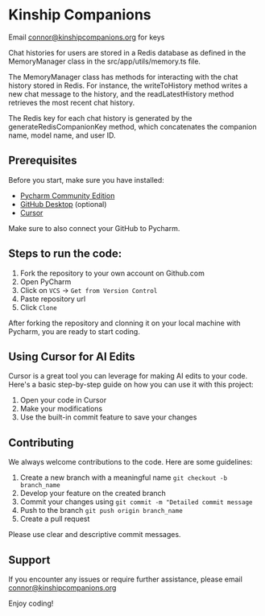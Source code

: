 # Kinship Companions

Email connor@kinshipcompanions.org for keys

Chat histories for users are stored in a Redis database as defined in the MemoryManager class in the src/app/utils/memory.ts file.

The MemoryManager class has methods for interacting with the chat history stored in Redis. For instance, the writeToHistory method writes a new chat message to the history, and the readLatestHistory method retrieves the most recent chat history.

The Redis key for each chat history is generated by the generateRedisCompanionKey method, which concatenates the companion name, model name, and user ID.

## Prerequisites

Before you start, make sure you have installed:

* [Pycharm Community Edition](https://www.jetbrains.com/pycharm/download/?section=mac)
* [GitHub Desktop](https://desktop.github.com/) (optional)
* [Cursor](https://www.cursor.so/)

Make sure to also connect your GitHub to Pycharm.

## Steps to run the code:

1. Fork the repository to your own account on Github.com
2. Open PyCharm
3. Click on `VCS` → `Get from Version Control`
4. Paste repository url
5. Click `Clone`

After forking the repository and clonning it on your local machine with Pycharm, you are ready to start coding.

## Using Cursor for AI Edits

Cursor is a great tool you can leverage for making AI edits to your code. Here's a basic step-by-step guide on how you can use it with this project:

1. Open your code in Cursor
2. Make your modifications
3. Use the built-in commit feature to save your changes

## Contributing

We always welcome contributions to the code. Here are some guidelines:

1. Create a new branch with a meaningful name `git checkout -b branch_name` 
2. Develop your feature on the created branch
3. Commit your changes using `git commit -m "Detailed commit message`
4. Push to the branch `git push origin branch_name`
5. Create a pull request

Please use clear and descriptive commit messages.

## Support

If you encounter any issues or require further assistance, please email connor@kinshipcompanions.org

Enjoy coding!